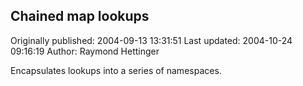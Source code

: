 ## Chained map lookups 
Originally published: 2004-09-13 13:31:51 
Last updated: 2004-10-24 09:16:19 
Author: Raymond Hettinger 
 
Encapsulates lookups into a series of namespaces.